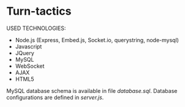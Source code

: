 Turn-tactics
============

USED TECHNOLOGIES:
- Node.js (Express, Embed.js, Socket.io, querystring, node-mysql)
- Javascript
- JQuery
- MySQL
- WebSocket
- AJAX
- HTML5

MySQL database schema is available in file *database.sql*.
Database configurations are defined in *server.js*.